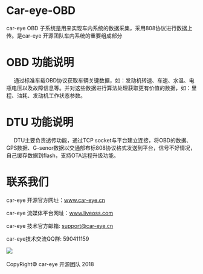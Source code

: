 # Car-eye-OBD
car-eye OBD 子系统是用来实现车内系统的数据采集，采用808协议进行数据上传。是car-eye 开源团队车内系统的重要组成部分

# OBD 功能说明
      通过标准车载OBD协议获取车辆关键数据，如：发动机转速、车速、水温、电瓶电压以及故障信息等。并对这些数据进行算法处理获取更有价值的数据，如：里程、油耗、发动机工作状态参数。

# DTU 功能说明
      DTU主要负责透传功能，通过TCP socket与平台建立连接，将OBD的数据、GPS数据、G-senor数据以交通部布标808协议格式发送到平台，信号不好情况，自己缓存数据到flash，支持OTA远程升级功能。
      


# 联系我们

car-eye 开源官方网址：www.car-eye.cn    

car-eye 流媒体平台网址：www.liveoss.com  

car-eye 技术官方邮箱: support@car-eye.cn

car-eye技术交流QQ群: 590411159        

![](https://github.com/Car-eye-team/Car-eye-server/blob/master/car-server/doc/QQ.jpg)  


CopyRight©  car-eye 开源团队 2018




